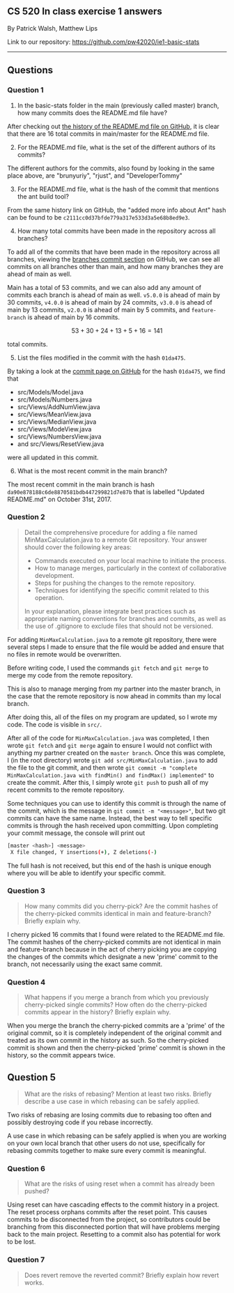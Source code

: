 ## CS 520 In class exercise 1 answers
By Patrick Walsh, Matthew Lips

Link to our repository: https://github.com/pw42020/ie1-basic-stats

---
## Questions
### Question 1
1. In the basic-stats folder in the main (previously called master) branch, how many commits does the README.md file have?

After checking out [the history of the README.md file on GitHub](https://github.com/pw42020/ie1-basic-stats/commits/master/README.md), it is clear that there are 16 total commits in main/master for the README.md file.

2. For the README.md file, what is the set of the different authors of its commits?

The different authors for the commits, also found by looking in the same place above, are "brunyuriy", "rjust", and "DeveloperTommy"

3. For the README.md file, what is the hash of the commit that mentions the ant build tool?

From the same history link on GitHub, the "added more info about Ant" hash can be found to be `c2111cc0d37bfde779a317e533d3a5e68b8ed9e3`.

4. How many total commits have been made in the repository across all branches?

To add all of the commits that have been made in the repository across all branches, viewing the [branches commit section](https://github.com/LASER-UMASS/basic-stats/branches/all) on GitHub, we can see all commits on all branches other than main, and how many branches they are ahead of main as well.

Main has a total of 53 commits, and we can also add any amount of commits each branch is ahead of main as well. `v5.0.0` is ahead of main by 30 commits, `v4.0.0` is ahead of main by 24 commits, `v3.0.0` is ahead of main by 13 commits, `v2.0.0` is ahead of main by 5 commits, and `feature-branch` is ahead of main by 16 commits.

$$53+30+24+13+5+16 = 141$$

total commits.

5. List the files modified in the commit with the hash `01da475`.

By taking a look at the [commit page on GitHub](https://github.com/LASER-UMASS/basic-stats/commit/01da475b0395fa18b773e68b93721dae4caf651b) for the hash `01da475`, we find that
- src/Models/Model.java
- src/Models/Numbers.java
- src/Views/AddNumView.java
- src/Views/MeanView.java
- src/Views/MedianView.java
- src/Views/ModeView.java
- src/Views/NumbersView.java
- and src/Views/ResetView.java

were all updated in this commit.

6. What is the most recent commit in the main branch?

The most recent commit in the main branch is hash `da90e878188c6de8870581bdb447299821d7e87b` that is labelled "Updated README.md" on October 31st, 2017.

### Question 2

> Detail the comprehensive procedure for adding a file named MinMaxCalculation.java to a remote Git repository. Your answer should cover the following key areas:
> - Commands executed on your local machine to initiate the process.
> - How to manage merges, particularly in the context of collaborative development.
> - Steps for pushing the changes to the remote repository.
> - Techniques for identifying the specific commit related to this operation.
> 
> In your explanation, please integrate best practices such as appropriate naming conventions for branches and commits, as well as the use of .gitignore to exclude files that should not be versioned.

For adding `MinMaxCalculation.java` to a remote git repository, there were several steps I made to ensure that the file would be added and ensure that no files in remote would be overwritten.

Before writing code, I used the commands `git fetch` and `git merge` to merge my code from the remote repository.

This is also to manage merging from my partner into the master branch, in the case that the remote repository is now ahead in commits than my local branch.

After doing this, all of the files on my program are updated, so I wrote my code. The code is visible in `src/`.

After all of the code for `MinMaxCalculation.java` was completed, I then wrote `git fetch` and `git merge` again to ensure I would not conflict with anything my partner created on the `master branch`. Once this was complete, I (in the root directory) wrote `git add src/MinMaxCalculation.java` to add the file to the git commit, and then wrote `git commit -m "complete MinMaxCalculation.java with findMin() and findMax() implemented"` to create the commit. After this, I simply wrote `git push` to push all of my recent commits to the remote repository.

Some techniques you can use to identify this commit is through the name of the commit, which is the message in `git commit -m "<message>"`, but two git commits can have the same name. Instead, the best way to tell specific commits is through the hash received upon committing. Upon completing your commit message, the console will print out

```sh
[master <hash>] <message>
 X file changed, Y insertions(+), Z deletions(-)
```

The full hash is not received, but this end of the hash is unique enough where you will be able to identify your specific commit.



### Question 3

>How many commits did you cherry-pick? Are the commit hashes of the cherry-picked commits identical in main and feature-branch? Briefly explain why.

I cherry picked 16 commits that I found were related to the README.md file. The commit hashes of the cherry-picked commits are not identical in main and feature-branch because in the act of cherry picking you are copying the changes of the commits which designate a new 'prime' commit to the branch, not necessarily using the exact same commit.

### Question 4

> What happens if you merge a branch from which you previously cherry-picked single commits? How often do the cherry-picked commits appear in the history? Briefly explain why.

When you merge the branch the cherry-picked commits are a 'prime' of the original commit, so it is completely independent of the original commit and treated as its own commit in the history as such. So the cherry-picked commit is shown and then the cherry-picked 'prime' commit is shown in the history, so the commit appears twice.

## Question 5

> What are the risks of rebasing? Mention at least two risks. Briefly describe a use case in which rebasing can be safely applied.


Two risks of rebasing are losing commits due to rebasing too often and possibly destroying code if you rebase incorrectly.

A use case in which rebasing can be safely applied is when you are working on your own local branch that other users do not use, specifically for rebasing commits together to make sure every commit is meaningful.

### Question 6

> What are the risks of using reset when a commit has already been pushed?

Using reset can have cascading effects to the commit history in a project. The reset process orphans commits after the reset point. This causes commits to be disconnected from the project, so contributors could be branching from this disconnected portion that will have problems merging back to the main project. Resetting to a commit also has potential for work to be lost.


### Question 7

> Does revert remove the reverted commit? Briefly explain how revert works.
